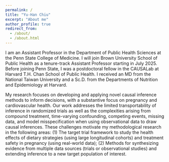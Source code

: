 ```yaml
---
permalink: /
title: "Yu-Han Chiu"
excerpt: "About me"
author_profile: true
redirect_from: 
  - /about/
  - /about.html
---
```


I am an Assistant Professor in the Department of Public Health Sciences at the Penn State College of Medicine. I will join Brown University School of Public Health as a tenure-track Assistant Professor starting in July 2025.  Before joining Penn State, I was a postdoctoral fellow in the CAUSALab at Harvard T.H. Chan School of Public Health. I received an MD from the National Taiwan University and a Sc.D. from the Departments of Nutrition and Epidemiology at Harvard. 

My research focuses on developing and applying novel causal inference methods to inform decisions, with a substantive focus on pregnancy and cardiovascular health. Our work addresses the limited transportability of inference in randomized trials as well as the complexities arising from compound treatment, time-varying confounding, competing events, missing data, and model misspecification when using observational data to draw causal inferences. These challenges motivate my methodological research in the following areas: (1) The target trial framework to study the health effects of dietary strategies (using large longitudinal cohorts) and treatment safety in pregnancy (using real-world data); (2) Methods for synthesizing evidence from multiple data sources (trials or observational studies) and extending inference to a new target population of interest.



